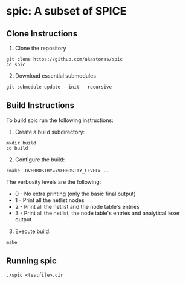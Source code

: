 # spic: A subset of SPICE

## Clone Instructions

1. Clone the repository
```shell
git clone https://github.com/akastoras/spic
cd spic
```

2. Download essential submodules
```shell
git submodule update --init --recursive
```

## Build Instructions

To build spic run the following instructions:

1. Create a build subdirectory:
```shell
mkdir build
cd build
```

2. Configure the build:
```shell
cmake -DVERBOSIRY=<VERBOSITY_LEVEL> ..
```
The verbosity levels are the following:
* 0 - No extra printing (only the basic final output)
* 1 - Print all the netlist nodes
* 2 - Print all the netlist and the node table's entries
* 3 - Print all the netlist, the node table's entries and analytical lexer output

3. Execute build:
```shell
make
```

## Running spic
```shell
./spic <testfile>.cir
```